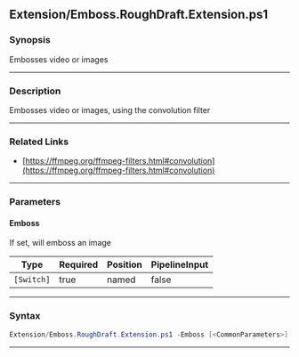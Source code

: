 
Extension/Emboss.RoughDraft.Extension.ps1
-----------------------------------------
### Synopsis
Embosses video or images

---
### Description

Embosses video or images, using the convolution filter

---
### Related Links
* [https://ffmpeg.org/ffmpeg-filters.html#convolution](https://ffmpeg.org/ffmpeg-filters.html#convolution)



---
### Parameters
#### **Emboss**

If set, will emboss an image






|Type      |Required|Position|PipelineInput|
|----------|--------|--------|-------------|
|`[Switch]`|true    |named   |false        |



---
### Syntax
```PowerShell
Extension/Emboss.RoughDraft.Extension.ps1 -Emboss [<CommonParameters>]
```
---





